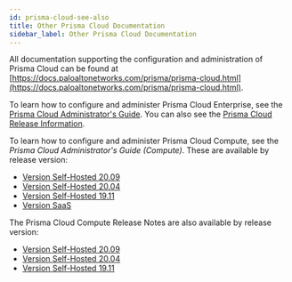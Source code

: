 ```yaml
---
id: prisma-cloud-see-also 
title: Other Prisma Cloud Documentation
sidebar_label: Other Prisma Cloud Documentation
---
```


All documentation supporting the configuration and administration of Prisma Cloud can be found at
[https://docs.paloaltonetworks.com/prisma/prisma-cloud.html](https://docs.paloaltonetworks.com/prisma/prisma-cloud.html).

To learn how to configure and administer Prisma Cloud Enterprise, see the
[Prisma Cloud Administrator's Guide](https://docs.paloaltonetworks.com/prisma/prisma-cloud/prisma-cloud-admin.html). 
You can also see the [Prisma Cloud Release Information](https://docs.paloaltonetworks.com/content/techdocs/en_US/prisma/prisma-cloud/prisma-cloud-release-notes/prisma-cloud-release-information.html). 

To learn how to configure and administer Prisma Cloud Compute, see the _Prisma Cloud Administrator's
Guide (Compute)_. These are available by release version:

* [Version Self-Hosted 20.09](https://docs.paloaltonetworks.com/prisma/prisma-cloud/20-09/prisma-cloud-compute-edition-admin.html)
* [Version Self-Hosted 20.04](https://docs.paloaltonetworks.com/prisma/prisma-cloud/20-04/prisma-cloud-compute-edition-admin.html)
* [Version Self-Hosted 19.11](https://docs.paloaltonetworks.com/prisma/prisma-cloud/19-11/prisma-cloud-compute-edition-admin.html)
* [Version SaaS](https://docs.paloaltonetworks.com/prisma/prisma-cloud/prisma-cloud-admin-compute.html)

The Prisma Cloud Compute Release Notes are also available by release version:

* [Version Self-Hosted 20.09](https://docs.paloaltonetworks.com/prisma/prisma-cloud/20-09/prisma-cloud-compute-edition-release-notes/release-information.html)
* [Version Self-Hosted 20.04](https://docs.paloaltonetworks.com/prisma/prisma-cloud/20-04/prisma-cloud-compute-edition-release-notes/release-information.html)
* [Version Self-Hosted 19.11](https://docs.paloaltonetworks.com/prisma/prisma-cloud/19-11/prisma-cloud-compute-edition-release-notes/release-information.html)



